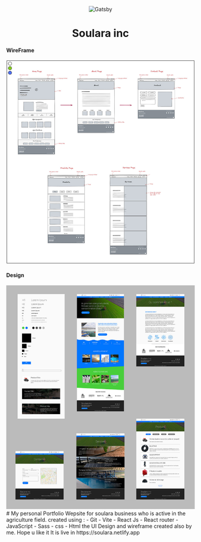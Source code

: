 <p align="center">
    <img alt="Gatsby" src="https://upload.wikimedia.org/wikipedia/commons/a/a7/React-icon.svg" width="60" />
</p>
<h1 align="center">
  Soulara inc
</h1>
<h4>WireFrame</h4>
<img alt="wireframe" src="https://raw.githubusercontent.com/anas-asimi/Soulara/master/design/Wireframe.jpg" />
<h4>Design</h4>
<img alt="wireframe" src="https://raw.githubusercontent.com/anas-asimi/Soulara/master/design/All.jpg"/>
# My personal Portfolio    
Wepsite for soulara business who is active in the agriculture field.    
created using :    
-  Git    
-  Vite    
-  React Js    
-  React router    
-  JavaScript    
-  Sass    
-  css    
-  Html    
the UI Design and wireframe created also by me.    
Hope u like it    
It is live in https://soulara.netlify.app    
